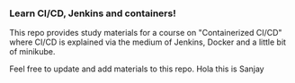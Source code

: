 ### Learn CI/CD, Jenkins and containers!

This repo provides study materials for a course on "Containerized CI/CD" where CI/CD is explained via the medium of Jenkins, Docker and a little bit of minikube.

Feel free to update and add materials to this repo.
Hola this is Sanjay
